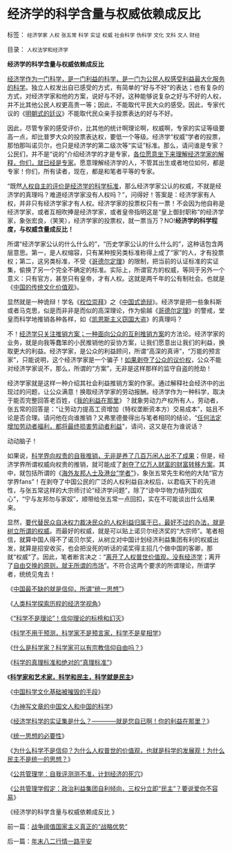 # 经济学的科学含量与权威依赖成反比

标签： `经济学家` `人权` `张五常` `科学` `实证` `权威` `社会科学` `伪科学` `文化` `文科` `文人` `财经` 

目录： `人权法学和经济学`

**经济学的科学含量与权威依赖成反比**

[经济学作为一门科学，是一门利益的科学，是一门为公民人权感受利益最大化服务的科学](../../../2009/12/15/最要不得权威的经济学和权威的政治经济学.md)。独立人权发出自已感受的方式，有简单的“好与不好”的表达；也有复杂的方式，对经济学家和他的方案，说好与不好。这种能够说复杂之好与不好的人权，并不比其他公民人权更高贵一等；因此，不能取代平民大众的感受。因此，专家代议的《[明朝式的廷议](http://darthvad.blog.163.com/blog/static/5339947020094211013072/)》不能取代民众亲手投票表达的好与不好。

因此，尽管专家的感受评价，比其他的统计啊理论啊，权威啊，专家的实证等级要高一点，却比普罗大众的投票表达权，要低一个等级。经济学“权威”学者的投票，那怕那叫诺贝尔，也只是经济学的第二级次等“实证”标准。那么，请问谁是专家？公民们，并不是“说的”介绍经济学的才是专家，[各位愿意坐下来理解经济学家的解释，你们，就已经是专家](../../../2009/12/14/经济学科学的实证集是什么？.md)。愿意理解经济学的人，不管其出生或者地位如何，都是专家！你们，所有读者，现在，都是和笔者平等的专家。

“既然[人权自主的评价是经济学的科学标准](../../../2009/12/4/科学的真理标准和绝对的“真理标准”.md)，那么经济学家公认的权威，不就是经济学的真理吗？难道经济学家没有人权吗？”，问得好！答案是：经济学家有人权，并非只有经济学家才有人权。经济学家的投票权只有一票！不会因为他自称是经济学家，或者互相吹捧是经济学家，或者皇帝指明这是“皇上御封职称”的经济学家，象张宏良，（笑笑），经济学家的投票权，就一票当万？NO!**经济学的科学程度，与权威含量成反比！**

所谓“经济学家公认的什么什么的”，“历史学家公认的什么什么的”，这种话包含两层意思。第一，是人权缩容，只有某种按另类标准称得上成了“家”的人，才有投票权；第二，这另类标准，不受《[哥德尔定理](../../../2009/6/6/哥德尔悖论定理，唯心哲学的恶梦.md)》的限制，把当前的认证标准的实证集，偷换了另一个完全不确定的标准。实际上，所谓官方的权威，等同于另外一个意义：只有官方，甚至只有皇帝，才有人权。这就是两千年的公有制社会。也就是《[中国的传统文化价值观](../../../2009/3/24/为什么有中国特色的四不象是不稳定的系统.md)》。

显然就是一种诡辩！学名《[权位崇拜](../../../2008/10/10/中国式诡辩：官本位文化之权位崇拜心魔.md)》之《[中国式诡辩](../../../2008/8/31/“大学无书”，远离中国式诡辩！.md)》。经济学是把一些象科斯或者马克思，似是而非非是而似的高深理论，作为偷越《[哥德尔定理](../../../2009/6/6/哥德尔悖论定理，唯心哲学的恶梦.md)》的警戒，堂皇而科学地推销各种各样，如《[凯恩斯主义窃国大盗](../../../2009/4/24/费雪教条和凯恩斯主义.md)》的真理吗？

不！[经济学只关注推销方案；一种面向公众的互利推销方案](../../../2009/12/7/科学家和艺术家，&nbsp;科学和民主.md)的方法论。经济学家的业务，就是向我等蠢笨的小民推销他的妥协方案，让我们愿意出让我们的利益，换取更大的利益。经济学家，是公众的利益顾问，所谓“高深的真谛”，“万能的预言家”，只能说明，这个经济学家是一个骗子！[如果剥夺了公众的议价权](../../../2009/9/9/人权是科斯交易成本理论的前提即议价权.md)，公众不能对经济学家说不，那么，所谓的“方案”，无非是这样那样的监守自盗的抢劫！

经济学家就是这样一种介绍其社会利益推销方案的作家。通过解释社会经济中的出现过的问题，让公众满意！换取经济学家的劳动报酬。经济学作为一种科学，取决于能否完整回答老百姓，《[我的利益在那里](http://blog.sina.com.cn/s/blog_5563a64d0100dfvx.html)》？就象劳动力产权所有人，劳动者，张五常的回答是：“让劳动力提高工资增加（特权垄断资本方）交易成本”，姑且不论是否合理。请问他在向谁推销？又弗里德曼得出与笔者相同的结论，“[任何法定增加劳动者福利，都将最终损害劳动者利益](../../../2007/11/15/任何规定劳动者工资福利待遇都对劳动者不利.md)”，请问，这又是在为谁说话？

动动脑子！

如果说，[科学界向权贵的自我推销，无非是养了几百万闲人出不了成果](../../../2009/12/8/中国科学文化基础被摧毁的手段.md)；但是，经济学界所谓权威向权贵的推销，就可能成了[剥夺了亿万人财富的财富转移方案](../../../2009/4/7/市场规范，市场干预和财富转移.md)。其中，就包括所谓的《[海外友邦人士及港台“学者”](../../../2009/7/7/客观看待海外人士看待中国不民主的观点.md)》，象张五常先生和他的大陆“官方学界fans”！在剥夺了中国公民的广泛的人权利益自决权后，以君临天下的先进性，与张五常这样的大宗师讨论“经济学问题”，除了“谅中华物力结列国欢心”，“宁与友邦勿与家奴”，顺带给张五常一点回扣，实在不可能谈出什么结果来。

显然，[要代替民众自决权力裁决民众的人权利益归属于已，最好不过的办法，就是树立所谓的权威](../../../2009/12/15/最要不得权威的经济学和权威的政治经济学.md)。而最好的权威，就是可以贴上诺贝尔经济奖的“大宗师”。笔者相信，就算中国人得不了诺贝尔奖，从树立对中国计划经济利益集团有利的权威出发，就算是招安收买，也会把没死的听话的诺奖得主招几个做中国的客卿，那就“权威”了。因此，笔者断言决之：“[离开了人权普世价值观，没有经济学](../../../2009/10/21/人权经济学是普世价值观经济学阐述.md)；离开了[自由交换的原则，就无所谓的市场](../../../2009/2/5/市场经济的自由交换原则不容争辩.md)”。不符合这两个要求的所谓理论，所谓学者，统统见鬼去！



《[中国最不缺的就是信仰，所谓“统一思想”](../../../2009/11/27/中国最不缺的就是信仰，所谓“统一思想”.md)》

《[人类科学探索历程的经济学视角](../../../2009/11/28/人类科学探索历程的经济学视角.md)》

《[“科学不是理论”！信仰理论的标榜和幻灭](../../../2009/11/29/“科学不是理论”！信仰理论的标榜和幻灭.md)》

《[科学不用于预测，科学家不是预言家，科学不是星相学](../../../2009/12/2/科学不用于预测，科学家不是预言家，科学不是星相学.md)》

《[什么是科学家？科学家可以有宗教信仰自由吗？](../../../2009/12/2/什么是科学家？科学家可以有宗教信仰自由吗？.md)》

《[科学的真理标准和绝对的“真理标准”](../../../2009/12/4/科学的真理标准和绝对的“真理标准”.md)》

《[**科学家和艺术家，科学和民主，科学就是民主**](../../../2009/12/7/科学家和艺术家，&nbsp;科学和民主.md)》

《[中国科学文化基础被摧毁的手段](../../../2009/12/8/中国科学文化基础被摧毁的手段.md)》

《[为神写文章的中国文人和中国的科学](../../../2009/12/8/为神写文章的中国文人和中国的科学.md)》

《[经济学科学的实证集是什么？————就是您自已啊！你的利益在那里？](../../../2009/12/14/经济学科学的实证集是什么？.md)》

《[统一思想的必要性](../../../2009/12/16/统一思想的必要性.md)》

《[为什么科学不是信仰？为什么人权普世的价值观，也就是科学的发展观！为什么民主不是统一的思想？](../../../2009/12/17/为什么科学不是信仰？为什么普价就是科学的发展观.md)》

《[公共管理学：自我评测测不准，计划经济的死穴](../../../2009/12/21/“自我评分测不准”，计划经济的死穴.md)》

《[公共管理学假定：政治利益集团自利倾向，三权分立即“民主”？要说爱你不容易](../../../2009/12/22/公共管理学假定：三权分立要说爱你不容易.md)》

《经济学的科学含量与权威依赖成反比 》



前一篇：[战争阈值国家主义真正的“战略优势“](../../../2009/12/23/战争阈值国家主义真正的“战略优势“.md)

后一篇：[年末八二行情一路平安](../../../2009/12/23/年末八二行情一路平安.md)